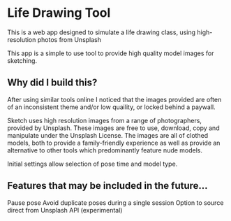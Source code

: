 # Life Drawing Tool
This is a web app designed to simulate a life drawing class, using high-resolution photos from Unsplash

This app is a simple to use tool to provide high quality model images for sketching.

## Why did I build this?

After using similar tools online I noticed that the images provided are often of an inconsistent theme and/or low quaility, or locked behind a paywall.

Sketch uses high resolution images from a range of photographers, provided by Unsplash. 
These images are free to use, download, copy and manipulate under the Unsplash License.
The images are all of clothed models, both to provide a family-friendly experience as well as provide an alternative to other tools which predominantly feature nude models.

Initial settings allow selection of pose time and model type.


## Features that may be included in the future...

Pause pose
Avoid duplicate poses during a single session
Option to source direct from Unsplash API (experimental)
